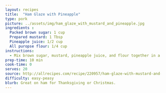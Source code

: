 ```yaml
---
layout: recipes
title:  "Ham Glaze with Pineapple"
type: pork
picture: ../assets/img/ham_glaze_with_mustard_and_pineapple.jpg
ingredients :
  Packed brown sugar: 1 cup
  Prepared mustard: 1 Tbsp
  Pineapple juice: 1/2 cup
  All puropse flour: 1/4 cup 
instructions:
  - Mix brown sugar, mustard, pineapple juice, and flour together in a bowl until smooth.
prep-time: 10 min
cook-time: 0
serves: 20
source: http://allrecipes.com/recipe/220957/ham-glaze-with-mustard-and-pineapple/
difficulty: easy-peasy
blurb: Great on ham for Thanksgiving or Christmas.
---
```

